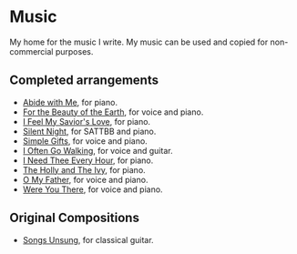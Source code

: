 # Music
My home for the music I write. My music can be used and copied for non-commercial purposes.

## Completed arrangements
- [Abide with Me](https://github.com/ahilton5/music/blob/main/finished/AbideWithMe/abide.pdf), for piano.
- [For the Beauty of the Earth](https://github.com/ahilton5/music/blob/main/finished/ForTheBeautyOfTheEarth/for.pdf), for voice and piano.
- [I Feel My Savior's Love](https://github.com/ahilton5/music/blob/main/finished/IFeelMySaviorsLove/I-Feel-My-Saviors-Love.pdf), for piano.
- [Silent Night](https://github.com/ahilton5/music/blob/main/finished/SilentNight/silent.pdf), for SATTBB and piano.
- [Simple Gifts](https://github.com/ahilton5/music/blob/main/finished/SimpleGifts/simple.pdf), for voice and piano.
- [I Often Go Walking](https://github.com/ahilton5/music/blob/main/finished/IOftenGoWalking/ioften.pdf), for voice and guitar.
- [I Need Thee Every Hour](https://github.com/ahilton5/music/blob/main/finished/INeed/ineed.pdf), for piano.
- [The Holly and The Ivy](https://github.com/ahilton5/music/blob/main/finished/TheHolly/theholly.pdf), for piano.
- [O My Father](https://github.com/ahilton5/music/blob/main/finished/OMyFather/omyfather.pdf), for voice and piano.
- [Were You There](https://github.com/ahilton5/music/blob/main/finished/WereYouThere/wereyouthere.pdf), for voice and piano.

## Original Compositions
- [Songs Unsung](https://github.com/ahilton5/music/blob/main/finished/SongsUnsung/guitar.pdf), for classical guitar.
